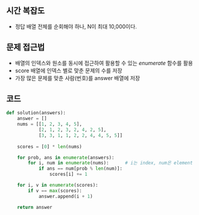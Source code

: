 ## 시간 복잡도
 - 정답 배열 전체를 순회해야 하나, N이 최대 10,000이다.

## 문제 접근법
 - 배열의 인덱스와 원소를 동시에 접근하여 활용할 수 있는 $enumerate$ 함수를 활용
 - score 배열에 인덱스 별로 맞춘 문제의 수를 저장
 - 가장 많은 문제를 맞춘 사람(번호)를 answer 배열에 저장

## 코드

```python
def solution(answers):
    answer = []
    nums = [[1, 2, 3, 4, 5],
            [2, 1, 2, 3, 2, 4, 2, 5],
            [3, 3, 1, 1, 2, 2, 4, 4, 5, 5]]
    
    scores = [0] * len(nums)

    for prob, ans in enumerate(answers):
        for i, num in enumerate(nums):      # i는 index, num은 element
            if ans == num[prob % len(num)]:
                scores[i] += 1

    for i, v in enumerate(scores): 
        if v == max(scores): 
            answer.append(i + 1) 

    return answer
```